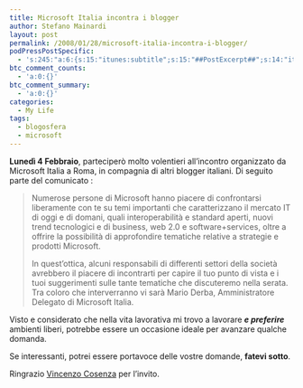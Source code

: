 ```yaml
---
title: Microsoft Italia incontra i blogger
author: Stefano Mainardi
layout: post
permalink: /2008/01/28/microsoft-italia-incontra-i-blogger/
podPressPostSpecific:
  - 's:245:"a:6:{s:15:"itunes:subtitle";s:15:"##PostExcerpt##";s:14:"itunes:summary";s:15:"##PostExcerpt##";s:15:"itunes:keywords";s:17:"##WordPressCats##";s:13:"itunes:author";s:10:"##Global##";s:15:"itunes:explicit";s:2:"No";s:12:"itunes:block";s:2:"No";}";'
btc_comment_counts:
  - 'a:0:{}'
btc_comment_summary:
  - 'a:0:{}'
categories:
  - My Life
tags:
  - blogosfera
  - microsoft
---
```

**Lunedì 4 Febbraio**, parteciperò molto volentieri all&#8217;incontro organizzato da Microsoft Italia a Roma, in compagnia di altri blogger italiani. Di seguito parte del comunicato :

> Numerose persone di Microsoft hanno piacere di confrontarsi liberamente con te su temi importanti che caratterizzano il mercato IT di oggi e di domani, quali interoperabilità e standard aperti, nuovi trend tecnologici e di business, web 2.0 e software+services, oltre a offrire la possibilità di approfondire tematiche relative a strategie e prodotti Microsoft.
> 
> In quest’ottica, alcuni responsabili di differenti settori della società avrebbero il piacere di incontrarti per capire il tuo punto di vista e i tuoi suggerimenti sulle tante tematiche che discuteremo nella serata. Tra coloro che interverranno vi sarà Mario Derba, Amministratore Delegato di Microsoft Italia.

Visto e considerato che nella vita lavorativa mi trovo a lavorare ***e preferire*** ambienti liberi, potrebbe essere un occasione ideale per avanzare qualche domanda.

Se interessanti, potrei essere portavoce delle vostre domande, **fatevi sotto**.

Ringrazio <a href="http://www.vincos.it/" target="_blank">Vincenzo Cosenza</a> per l&#8217;invito.